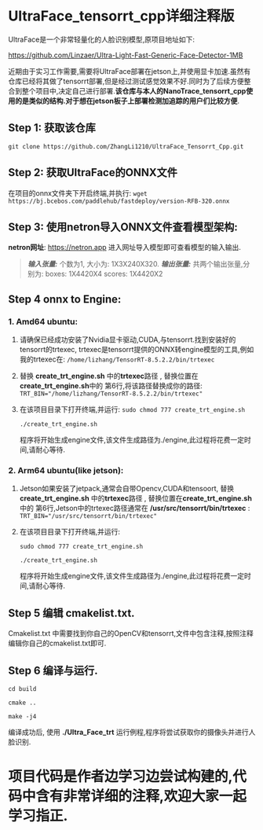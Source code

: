 # UltraFace_tensorrt_cpp详细注释版
UltraFace是一个非常轻量化的人脸识别模型,原项目地址如下:

https://github.com/Linzaer/Ultra-Light-Fast-Generic-Face-Detector-1MB

近期由于实习工作需要,需要将UltraFace部署在jetson上,并使用显卡加速.虽然有仓库已经将其做了tensorrt部署,但是经过测试感觉效果不好.同时为了后续方便整合到整个项目中,决定自己进行部署.**该仓库与本人的NanoTrace_tensorrt_cpp使用的是类似的结构.对于想在jetson板子上部署检测加追踪的用户们比较方便**.

## Step 1: 获取该仓库
 `git clone https://github.com/ZhangLi1210/UltraFace_Tensorrt_Cpp.git`

## Step 2: 获取UltraFace的ONNX文件
在项目的onnx文件夹下开启终端,并执行:
```wget https://bj.bcebos.com/paddlehub/fastdeploy/version-RFB-320.onnx```

## Step 3: 使用netron导入ONNX文件查看模型架构:
**netron网址**: https://netron.app 进入网址导入模型即可查看模型的输入输出.
>***输入张量:*** 
>个数为1, 大小为: 1X3X240X320. 
>***输出张量:*** 
>共两个输出张量,分别为: 
>boxes: 1X4420X4 
>scores: 1X4420X2 

## Step 4 onnx to Engine:
### 1. Amd64 ubuntu:
1. 请确保已经成功安装了Nvidia显卡驱动,CUDA,与tensorrt.找到安装好的tensorrt的trtexec, trtexec是tensorrt提供的ONNX转engine模型的工具,例如我的trtexec在: 
```/home/lizhang/TensorRT-8.5.2.2/bin/trtexec```

2. 替换 **create_trt_engine.sh** 中的**trtexec**路径 , 替换位置在**create_trt_engine.sh**中的 第6行,将该路径替换成你的路径:
```TRT_BIN="/home/lizhang/TensorRT-8.5.2.2/bin/trtexec"```

3. 在该项目目录下打开终端,并运行:
    `sudo chmod 777 create_trt_engine.sh`
   
    `./create_trt_engine.sh`
   
    程序将开始生成engine文件,该文件生成路径为./engine,此过程将花费一定时间,请耐心等待.

### 2. Arm64 ubuntu(like jetson):
1. Jetson如果安装了jetpack,通常会自带Opencv,CUDA和tensoort, 替换 **create_trt_engine.sh** 中的**trtexec**路径 , 替换位置在**create_trt_engine.sh**中的 第6行,Jetson中的trtexec路径通常在 **/usr/src/tensorrt/bin/trtexec** :
```TRT_BIN="/usr/src/tensorrt/bin/trtexec"```

2. 在该项目目录下打开终端,并运行:

    `sudo chmod 777 create_trt_engine.sh`
   
    `./create_trt_engine.sh`
   
    程序将开始生成engine文件,该文件生成路径为./engine,此过程将花费一定时间,请耐心等待.

## Step 5  编辑 cmakelist.txt. 

 Cmakelist.txt 中需要找到你自己的OpenCV和tensorrt,文件中包含注释,按照注释编辑你自己的cmakelist.txt即可.
 


## Step 6 编译与运行. 
`cd build`

`cmake ..`

`make -j4`

编译成功后, 使用 **./Ultra_Face_trt** 运行例程,程序将尝试获取你的摄像头并进行人脸识别.

# 项目代码是作者边学习边尝试构建的,代码中含有非常详细的注释,欢迎大家一起学习指正.
